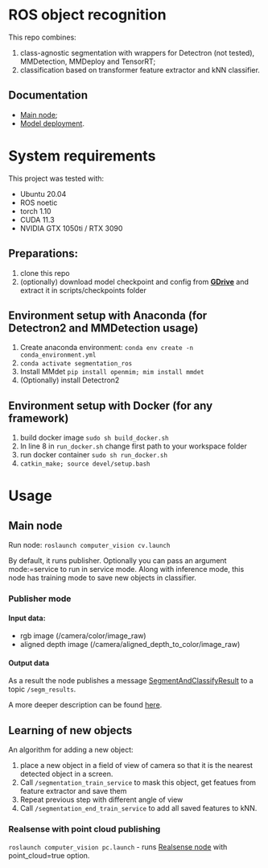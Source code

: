 # ROS object recognition
This repo combines: 
1. class-agnostic segmentation with wrappers for Detectron (not tested), MMDetection, MMDeploy and TensorRT;
2. classification based on transformer feature extractor and kNN classifier.

## Documentation
 - [Main node](docs/Main_node.md);
 - [Model deployment](docs/Model_deployment.md).

# System requirements

This project was tested with:
- Ubuntu 20.04
- ROS noetic
- torch 1.10
- CUDA 11.3
- NVIDIA GTX 1050ti / RTX 3090

## Preparations:
1. clone this repo
2. (optionally) download model checkpoint and config from **[GDrive](https://drive.google.com/file/d/1GHeLyvsXV3rrEWwBA5H-omxduFUOOlH7/view?usp=sharing)** and extract it in scripts/checkpoints folder

## Environment setup with Anaconda (for Detectron2 and MMDetection usage)
1. Create anaconda environment: ```conda env create -n conda_environment.yml```
2. ```conda activate segmentation_ros```
3. Install MMdet ```pip install openmim; mim install mmdet```
4. (Optionally) install Detectron2

## Environment setup with Docker (for any framework)

1. build docker image ```sudo sh build_docker.sh```
2. In line 8 in ```run_docker.sh``` change first path to your workspace folder
3. run docker container ```sudo sh run_docker.sh```
4. ```catkin_make; source devel/setup.bash```

# Usage
## Main node
Run node:
```roslaunch computer_vision cv.launch```

By default, it runs publisher. Optionally you can pass an argument mode:=service to run in service mode.
Along with inference mode, this node has training mode to save new objects in classifier.

### Publisher mode 
#### Input data:
 - rgb image (/camera/color/image_raw)
 - aligned depth image (/camera/aligned_depth_to_color/image_raw)
#### Output data
As a result the node publishes a message [SegmentAndClassifyResult](https://github.com/be2rlab/ROS-object-recognition/blob/master/msg/SegmentAndClassifyResult.msg) to a topic ```/segm_results```.

A more deeper description can be found [here](https://github.com/be2rlab/ROS-object-recognition/blob/master/docs/Main_node.md).
## Learning of new objects
An algorithm for adding a new object:
1. place a new object in a field of view of camera so that it is the nearest detected object in a screen.
2. Call ```/segmentation_train_service``` to mask this object, get featues from feature extractor and save them
3. Repeat previous step with different angle of view
4. Call ```/segmentation_end_train_service``` to add all saved features to kNN.

### Realsense with point cloud publishing

```roslaunch computer_vision pc.launch``` - runs [Realsense node](https://github.com/IntelRealSense/realsense-ros) with point_cloud=true option.
